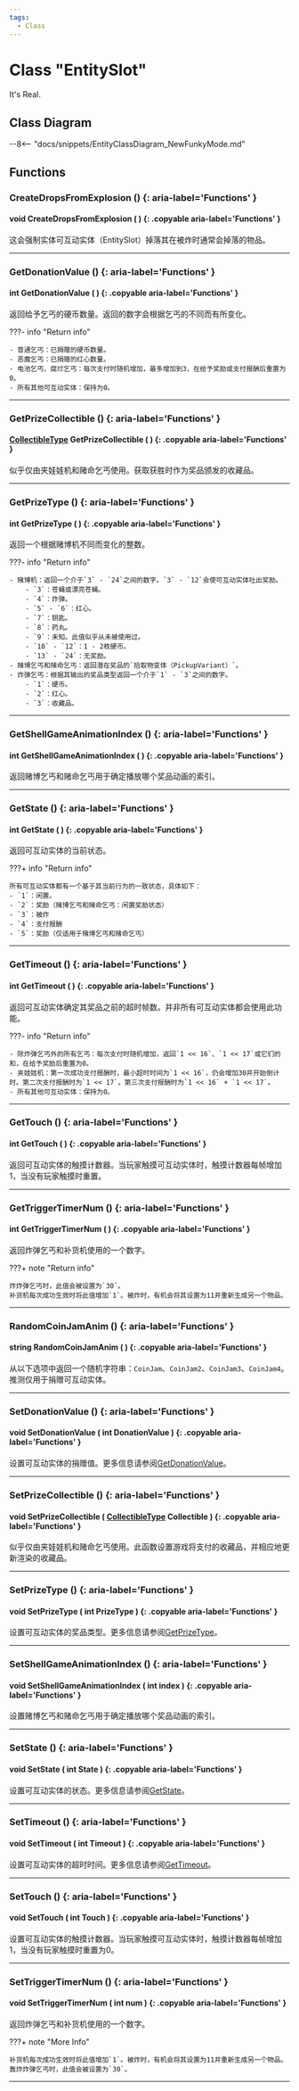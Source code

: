 ```yaml
---
tags:
  - Class
---
```

# Class "EntitySlot"

It's Real.

## Class Diagram
--8<-- "docs/snippets/EntityClassDiagram_NewFunkyMode.md"
## Functions

### CreateDropsFromExplosion () {: aria-label='Functions' }
#### void CreateDropsFromExplosion ( ) {: .copyable aria-label='Functions' }
这会强制实体可互动实体（EntitySlot）掉落其在被炸时通常会掉落的物品。

___
### GetDonationValue () {: aria-label='Functions' }
#### int GetDonationValue ( ) {: .copyable aria-label='Functions' }
返回给予乞丐的硬币数量。返回的数字会根据乞丐的不同而有所变化。

???- info "Return info"

    - 普通乞丐：已捐赠的硬币数量。
    - 恶魔乞丐：已捐赠的红心数量。
    - 电池乞丐、腐烂乞丐：每次支付时随机增加，最多增加到3，在给予奖励或支付报酬后重置为0。
    - 所有其他可互动实体：保持为0。

___
### GetPrizeCollectible () {: aria-label='Functions' }
#### [CollectibleType](https://wofsauge.github.io/IsaacDocs/rep/enums/CollectibleType.html) GetPrizeCollectible ( ) {: .copyable aria-label='Functions' }
似乎仅由夹娃娃机和赌命乞丐使用。获取获胜时作为奖品颁发的收藏品。

___
### GetPrizeType () {: aria-label='Functions' }
#### int GetPrizeType ( ) {: .copyable aria-label='Functions' }
返回一个根据赌博机不同而变化的整数。

???- info "Return info"

    - 赌博机：返回一个介于`3` - `24`之间的数字。`3` - `12`会使可互动实体吐出奖励。
        - `3`：苍蝇或漂亮苍蝇。
        - `4`：炸弹。
        - `5` - `6`：红心。
        - `7`：钥匙。
        - `8`：药丸。
        - `9`：未知。此值似乎从未被使用过。
        - `10` - `12`：1 - 2枚硬币。
        - `13` - `24`：无奖励。
    - 赌博乞丐和赌命乞丐：返回潜在奖品的`拾取物变体（PickupVariant）`。 
    - 炸弹乞丐：根据其输出的奖品类型返回一个介于`1` - `3`之间的数字。
        - `1`：硬币。
        - `2`：红心。
        - `3`：收藏品。

___
### GetShellGameAnimationIndex () {: aria-label='Functions' }
#### int GetShellGameAnimationIndex ( ) {: .copyable aria-label='Functions' }
返回赌博乞丐和赌命乞丐用于确定播放哪个奖品动画的索引。

___
### GetState () {: aria-label='Functions' }
#### int GetState ( ) {: .copyable aria-label='Functions' }
返回可互动实体的当前状态。

???+ info "Return info"

    所有可互动实体都有一个基于其当前行为的一致状态，具体如下：
    - `1`：闲置。
    - `2`：奖励（赌博乞丐和赌命乞丐：闲置奖励状态）
    - `3`：被炸
    - `4`：支付报酬
    - `5`：奖励（仅适用于赌博乞丐和赌命乞丐）

___
### GetTimeout () {: aria-label='Functions' }
#### int GetTimeout ( ) {: .copyable aria-label='Functions' }
返回可互动实体确定其奖品之前的超时帧数。并非所有可互动实体都会使用此功能。

???- info "Return info"

    - 除炸弹乞丐外的所有乞丐：每次支付时随机增加，返回`1 << 16`、`1 << 17`或它们的和，在给予奖励后重置为0。
    - 夹娃娃机：第一次成功支付报酬时，最小超时时间为`1 << 16`，仍会增加30并开始倒计时。第二次支付报酬时为`1 << 17`。第三次支付报酬时为`1 << 16` + `1 << 17`。
    - 所有其他可互动实体：保持为0。

___
### GetTouch () {: aria-label='Functions' }
#### int GetTouch ( ) {: .copyable aria-label='Functions' }
返回可互动实体的触摸计数器。当玩家触摸可互动实体时，触摸计数器每帧增加1，当没有玩家触摸时重置。

___
### GetTriggerTimerNum () {: aria-label='Functions' }
#### int GetTriggerTimerNum ( ) {: .copyable aria-label='Functions' }
返回炸弹乞丐和补货机使用的一个数字。

???+ note "Return info"

    炸炸弹乞丐时，此值会被设置为`30`。
    补货机每次成功生效时将此值增加`1`。被炸时，有机会将其设置为11并重新生成另一个物品。

___
### RandomCoinJamAnim () {: aria-label='Functions' }
#### string RandomCoinJamAnim ( ) {: .copyable aria-label='Functions' }
从以下选项中返回一个随机字符串：`CoinJam`、`CoinJam2`、`CoinJam3`、`CoinJam4`。推测仅用于捐赠可互动实体。

___
### SetDonationValue () {: aria-label='Functions' }
#### void SetDonationValue ( int DonationValue ) {: .copyable aria-label='Functions' }
设置可互动实体的捐赠值。更多信息请参阅[GetDonationValue](EntitySlot.md#getdonationvalue)。

___
### SetPrizeCollectible () {: aria-label='Functions' }
#### void SetPrizeCollectible ( [CollectibleType](https://wofsauge.github.io/IsaacDocs/rep/enums/CollectibleType.html) Collectible ) {: .copyable aria-label='Functions' }
似乎仅由夹娃娃机和赌命乞丐使用。此函数设置游戏将支付的收藏品，并相应地更新渲染的收藏品。

___
### SetPrizeType () {: aria-label='Functions' }
#### void SetPrizeType ( int PrizeType ) {: .copyable aria-label='Functions' }
设置可互动实体的奖品类型。更多信息请参阅[GetPrizeType](EntitySlot.md#getprizetype)。

___
### SetShellGameAnimationIndex () {: aria-label='Functions' }
#### void SetShellGameAnimationIndex ( int index ) {: .copyable aria-label='Functions' }
设置赌博乞丐和赌命乞丐用于确定播放哪个奖品动画的索引。

___
### SetState () {: aria-label='Functions' }
#### void SetState ( int State ) {: .copyable aria-label='Functions' }
设置可互动实体的状态。更多信息请参阅[GetState](EntitySlot.md#getstate)。

___
### SetTimeout () {: aria-label='Functions' }
#### void SetTimeout ( int Timeout ) {: .copyable aria-label='Functions' }
设置可互动实体的超时时间。更多信息请参阅[GetTimeout](EntitySlot.md#gettimeout)。

___
### SetTouch () {: aria-label='Functions' }
#### void SetTouch ( int Touch ) {: .copyable aria-label='Functions' }
设置可互动实体的触摸计数器。当玩家触摸可互动实体时，触摸计数器每帧增加1，当没有玩家触摸时重置为0。

___
### SetTriggerTimerNum () {: aria-label='Functions' }
#### void SetTriggerTimerNum ( int num ) {: .copyable aria-label='Functions' }
返回炸弹乞丐和补货机使用的一个数字。

???+ note "More Info"

    补货机每次成功生效时将此值增加`1`。被炸时，有机会将其设置为11并重新生成另一个物品。
    轰炸炸弹乞丐时，此值会被设置为`30`。

___